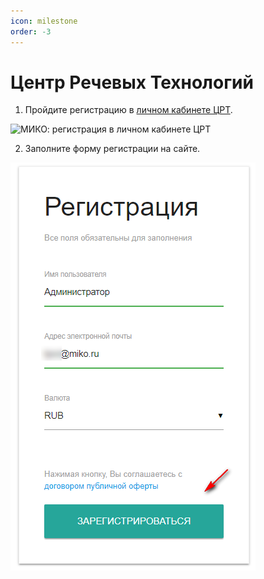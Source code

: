 ```yaml
---
icon: milestone
order: -3
---
```

# Центр Речевых Технологий
1. Пройдите регистрацию в [личном кабинете ЦРТ](https://cp.speechpro.com/home).

<img class="miko-shadow img-zoomable"  
    src="/assets/rooting/crt_0.png"
    data-original="/assets/rooting/crt_0.png"
    srcset="/assets/rooting/crt_0_prev.png 1x, /assets/rooting/crt_0.png 2x" 
    alt="МИКО: регистрация в личном кабинете ЦРТ"
/> 

2. Заполните форму регистрации на сайте.

<img class="miko-shadow"  
    src="/assets/rooting/crt_1.png"
    alt="МИКО: регистрация в личном кабинете ЦРТ"
/> 


